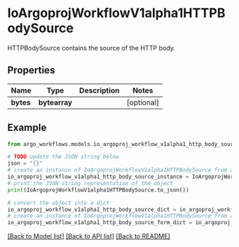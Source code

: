 # IoArgoprojWorkflowV1alpha1HTTPBodySource

HTTPBodySource contains the source of the HTTP body.

## Properties

Name | Type | Description | Notes
------------ | ------------- | ------------- | -------------
**bytes** | **bytearray** |  | [optional] 

## Example

```python
from argo_workflows.models.io_argoproj_workflow_v1alpha1_http_body_source import IoArgoprojWorkflowV1alpha1HTTPBodySource

# TODO update the JSON string below
json = "{}"
# create an instance of IoArgoprojWorkflowV1alpha1HTTPBodySource from a JSON string
io_argoproj_workflow_v1alpha1_http_body_source_instance = IoArgoprojWorkflowV1alpha1HTTPBodySource.from_json(json)
# print the JSON string representation of the object
print(IoArgoprojWorkflowV1alpha1HTTPBodySource.to_json())

# convert the object into a dict
io_argoproj_workflow_v1alpha1_http_body_source_dict = io_argoproj_workflow_v1alpha1_http_body_source_instance.to_dict()
# create an instance of IoArgoprojWorkflowV1alpha1HTTPBodySource from a dict
io_argoproj_workflow_v1alpha1_http_body_source_form_dict = io_argoproj_workflow_v1alpha1_http_body_source.from_dict(io_argoproj_workflow_v1alpha1_http_body_source_dict)
```
[[Back to Model list]](../README.md#documentation-for-models) [[Back to API list]](../README.md#documentation-for-api-endpoints) [[Back to README]](../README.md)


